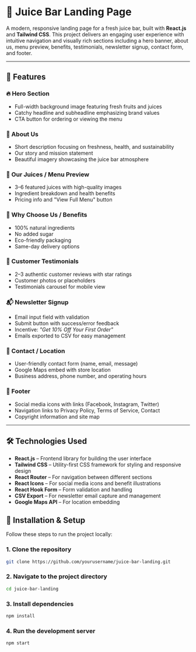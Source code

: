 # 🍹 Juice Bar Landing Page

A modern, responsive landing page for a fresh juice bar, built with **React.js** and **Tailwind CSS**. This project delivers an engaging user experience with intuitive navigation and visually rich sections including a hero banner, about us, menu preview, benefits, testimonials, newsletter signup, contact form, and footer.

---

## 🌟 Features

### 🔥 Hero Section
- Full-width background image featuring fresh fruits and juices
- Catchy headline and subheadline emphasizing brand values
- CTA button for ordering or viewing the menu

### 🧡 About Us
- Short description focusing on freshness, health, and sustainability
- Our story and mission statement
- Beautiful imagery showcasing the juice bar atmosphere

### 🥤 Our Juices / Menu Preview
- 3–6 featured juices with high-quality images
- Ingredient breakdown and health benefits
- Pricing info and "View Full Menu" button

### 🌱 Why Choose Us / Benefits
- 100% natural ingredients  
- No added sugar  
- Eco-friendly packaging  
- Same-day delivery options

### 💬 Customer Testimonials
- 2–3 authentic customer reviews with star ratings
- Customer photos or placeholders
- Testimonials carousel for mobile view

### 📬 Newsletter Signup
- Email input field with validation
- Submit button with success/error feedback
- Incentive: *"Get 10% Off Your First Order"*
- Emails exported to CSV for easy management

### 📍 Contact / Location
- User-friendly contact form (name, email, message)
- Google Maps embed with store location
- Business address, phone number, and operating hours

### 🔻 Footer
- Social media icons with links (Facebook, Instagram, Twitter)
- Navigation links to Privacy Policy, Terms of Service, Contact
- Copyright information and site map

---

## 🛠️ Technologies Used

- **React.js** – Frontend library for building the user interface  
- **Tailwind CSS** – Utility-first CSS framework for styling and responsive design  
- **React Router** – For navigation between different sections  
- **React Icons** – For social media icons and benefit illustrations  
- **React Hook Form** – Form validation and handling  
- **CSV Export** – For newsletter email capture and management  
- **Google Maps API** – For location embedding 

## 🚀 Installation & Setup

Follow these steps to run the project locally:

### 1. Clone the repository
```bash
git clone https://github.com/yourusername/juice-bar-landing.git
```
### 2. Navigate to the project directory
```bash
cd juice-bar-landing
```
### 3. Install dependencies
```bash
npm install
```
### 4. Run the development server
```bash
npm start
```
